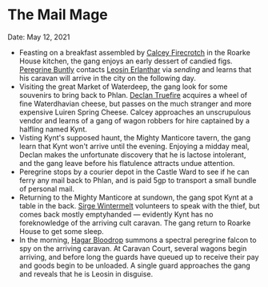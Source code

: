 # The Mail Mage

Date: May 12, 2021

- Feasting on a breakfast assembled by [Calcey Firecrotch](../Characters/Calcey%20Firecrotch/%21index.md) in the Roarke House kitchen, the gang enjoys an early dessert of candied figs. [Peregrine Buntly](../Characters/Peregrine%20Buntly/%21index.md) contacts [Leosin Erlanthar](../NPCs/Leosin%20Erlanthar.md) via *sending* and learns that his caravan will arrive in the city on the following day.
- Visiting the great Market of Waterdeep, the gang look for some souvenirs to bring back to Phlan. [Declan Truefire](../Characters/Declan%20Truefire/%21index.md) acquires a wheel of fine Waterdhavian cheese, but passes on the much stranger and more expensive Luiren Spring Cheese. Calcey approaches an unscrupulous vendor and learns of a gang of wagon robbers for hire captained by a halfling named Kynt.
- Visting Kynt's supposed haunt, the Mighty Manticore tavern, the gang learn that Kynt won't arrive until the evening. Enjoying a midday meal, Declan makes the unfortunate discovery that he is lactose intolerant, and the gang leave before his flatulence attracts undue attention.
- Peregrine stops by a courier depot in the Castle Ward to see if he can ferry any mail back to Phlan, and is paid 5gp to transport a small bundle of personal mail.
- Returning to the Mighty Manticore at sundown, the gang spot Kynt at a table in the back. [Sirge Wintermelt](../Characters/Sirge%20Wintermelt/%21index.md) volunteers to speak with the thief, but comes back mostly emptyhanded — evidently Kynt has no foreknowledge of the arriving cult caravan. The gang return to Roarke House to get some sleep.
- In the morning, [Hagar Bloodrop](../Characters/Hagar%20Bloodrop/%21index.md) summons a spectral peregrine falcon to spy on the arriving caravan. At Caravan Court, several wagons begin arriving, and before long the guards have queued up to receive their pay and goods begin to be unloaded. A single guard approaches the gang and reveals that he is Leosin in disguise.